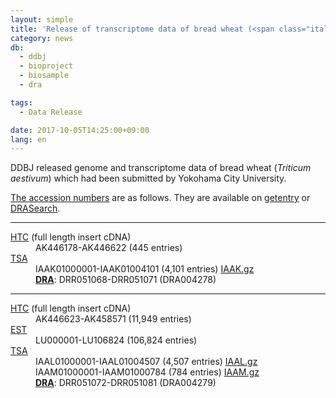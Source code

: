 ```yaml
---
layout: simple
title: 'Release of transcriptome data of bread wheat (<span class="italic">Triticum aestivum</span>)'
category: news
db:
  - ddbj
  - bioproject
  - biosample
  - dra

tags:
  - Data Release

date: 2017-10-05T14:25:00+09:00
lang: en
---
```


<p>DDBJ released genome and transcriptome data of bread wheat (<em>Triticum aestivum</em>) which had been submitted by Yokohama City University.</p>

<p><a href="/documents/accessions.html">The accession numbers</a> are as follows. They are available on <a href="http://getentry.ddbj.nig.ac.jp/top-e.html">getentry</a> or <a href="http://ddbj.nig.ac.jp/DRASearch/">DRASearch</a>.</p>
<hr>

<dl>
    <dt><a href="/ddbj/htc-e.html">HTC</a> (full length insert cDNA)</dt>
    <dd>AK446178-AK446622 (445 entries)</dd>
    <dt><a href="/ddbj/tsa-e.html">TSA</a></dt>
    <dd>IAAK01000001-IAAK01004101 (4,101 entries) <a href="https://ddbj.nig.ac.jp/public/ddbj_database/tsa/IAAK.gz">IAAK.gz</a><br><strong><a href="/dra/index-e.html">DRA</a></strong>: DRR051068-DRR051071 (DRA004278)</dd>
</dl>
<hr>

<dl>
    <dt><a href="/ddbj/htc-e.html">HTC</a> (full length insert cDNA)</dt>
    <dd>AK446623-AK458571 (11,949 entries)</dd>
    <dt><a href="/ddbj/est-e.html">EST</a></dt>
    <dd>LU000001-LU106824 (106,824 entries)</dd>
    <dt><a href="/ddbj/tsa-e.html">TSA</a></dt>
    <dd>IAAL01000001-IAAL01004507 (4,507 entries) <a href="https://ddbj.nig.ac.jp/public/ddbj_database/tsa/IAAL.gz">IAAL.gz</a><br>IAAM01000001-IAAM01000784 (784 entries) <a href="https://ddbj.nig.ac.jp/public/ddbj_database/tsa/IAAM.gz">IAAM.gz</a><br><strong><a href="/dra/index-e.html">DRA</a></strong>: DRR051072-DRR051081 (DRA004279)</dd>
</dl>
